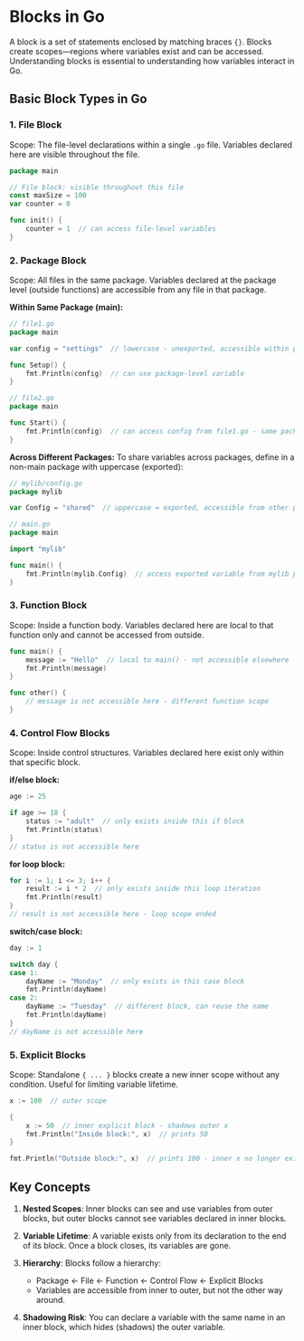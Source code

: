 # Blocks in Go

A block is a set of statements enclosed by matching braces `{}`. Blocks create scopes—regions where variables exist and can be accessed. Understanding blocks is essential to understanding how variables interact in Go.

## Basic Block Types in Go

### 1. File Block
Scope: The file-level declarations within a single `.go` file. Variables declared here are visible throughout the file.

```go
package main

// File block: visible throughout this file
const maxSize = 100
var counter = 0

func init() {
    counter = 1  // can access file-level variables
}
```

### 2. Package Block
Scope: All files in the same package. Variables declared at the package level (outside functions) are accessible from any file in that package.

**Within Same Package (main):**
```go
// file1.go
package main

var config = "settings"  // lowercase - unexported, accessible within package main

func Setup() {
    fmt.Println(config)  // can use package-level variable
}
```

```go
// file2.go
package main

func Start() {
    fmt.Println(config)  // can access config from file1.go - same package
}
```

**Across Different Packages:**
To share variables across packages, define in a non-main package with uppercase (exported):
```go
// mylib/config.go
package mylib

var Config = "shared"  // uppercase = exported, accessible from other packages
```

```go
// main.go
package main

import "mylib"

func main() {
    fmt.Println(mylib.Config)  // access exported variable from mylib package
}
```

### 3. Function Block
Scope: Inside a function body. Variables declared here are local to that function only and cannot be accessed from outside.

```go
func main() {
    message := "Hello"  // local to main() - not accessible elsewhere
    fmt.Println(message)
}

func other() {
    // message is not accessible here - different function scope
}
```

### 4. Control Flow Blocks
Scope: Inside control structures. Variables declared here exist only within that specific block.

**if/else block:**
```go
age := 25

if age >= 18 {
    status := "adult"  // only exists inside this if block
    fmt.Println(status)
}
// status is not accessible here
```

**for loop block:**
```go
for i := 1; i <= 3; i++ {
    result := i * 2  // only exists inside this loop iteration
    fmt.Println(result)
}
// result is not accessible here - loop scope ended
```

**switch/case block:**
```go
day := 1

switch day {
case 1:
    dayName := "Monday"  // only exists in this case block
    fmt.Println(dayName)
case 2:
    dayName := "Tuesday"  // different block, can reuse the name
    fmt.Println(dayName)
}
// dayName is not accessible here
```

### 5. Explicit Blocks
Scope: Standalone `{ ... }` blocks create a new inner scope without any condition. Useful for limiting variable lifetime.

```go
x := 100  // outer scope

{
    x := 50  // inner explicit block - shadows outer x
    fmt.Println("Inside block:", x)  // prints 50
}

fmt.Println("Outside block:", x)  // prints 100 - inner x no longer exists
```

## Key Concepts

1. **Nested Scopes**: Inner blocks can see and use variables from outer blocks, but outer blocks cannot see variables declared in inner blocks.

2. **Variable Lifetime**: A variable exists only from its declaration to the end of its block. Once a block closes, its variables are gone.

3. **Hierarchy**: Blocks follow a hierarchy:
   - Package ← File ← Function ← Control Flow ← Explicit Blocks
   - Variables are accessible from inner to outer, but not the other way around.

4. **Shadowing Risk**: You can declare a variable with the same name in an inner block, which hides (shadows) the outer variable.